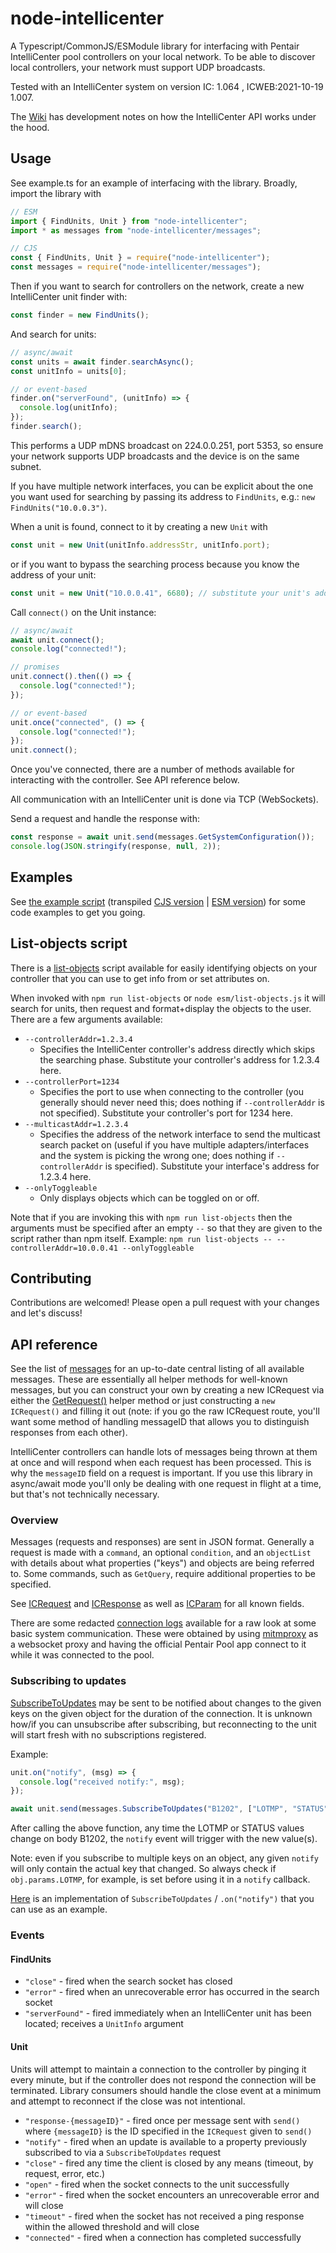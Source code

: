 # node-intellicenter

A Typescript/CommonJS/ESModule library for interfacing with Pentair IntelliCenter pool controllers on your local network. To be able to discover local controllers, your network must support UDP broadcasts.

Tested with an IntelliCenter system on version IC: 1.064 , ICWEB:2021-10-19 1.007.

The [Wiki](https://github.com/parnic/node-intellicenter/wiki) has development notes on how the IntelliCenter API works under the hood.

## Usage

See example.ts for an example of interfacing with the library. Broadly, import the library with

```javascript
// ESM
import { FindUnits, Unit } from "node-intellicenter";
import * as messages from "node-intellicenter/messages";

// CJS
const { FindUnits, Unit } = require("node-intellicenter");
const messages = require("node-intellicenter/messages");
```

Then if you want to search for controllers on the network, create a new IntelliCenter unit finder with:

```javascript
const finder = new FindUnits();
```

And search for units:

```javascript
// async/await
const units = await finder.searchAsync();
const unitInfo = units[0];

// or event-based
finder.on("serverFound", (unitInfo) => {
  console.log(unitInfo);
});
finder.search();
```

This performs a UDP mDNS broadcast on 224.0.0.251, port 5353, so ensure your network supports UDP broadcasts and the device is on the same subnet.

If you have multiple network interfaces, you can be explicit about the one you want used for searching by passing its address to `FindUnits`, e.g.: `new FindUnits("10.0.0.3")`.

When a unit is found, connect to it by creating a new `Unit` with

```javascript
const unit = new Unit(unitInfo.addressStr, unitInfo.port);
```

or if you want to bypass the searching process because you know the address of your unit:

```javascript
const unit = new Unit("10.0.0.41", 6680); // substitute your unit's address here. port should generally be 6680 and will default to that if not provided.
```

Call `connect()` on the Unit instance:

```javascript
// async/await
await unit.connect();
console.log("connected!");

// promises
unit.connect().then(() => {
  console.log("connected!");
});

// or event-based
unit.once("connected", () => {
  console.log("connected!");
});
unit.connect();
```

Once you've connected, there are a number of methods available for interacting with the controller. See API reference below.

All communication with an IntelliCenter unit is done via TCP (WebSockets).

Send a request and handle the response with:

```javascript
const response = await unit.send(messages.GetSystemConfiguration());
console.log(JSON.stringify(response, null, 2));
```

## Examples

See [the example script](./example.ts) (transpiled [CJS version](./cjs/example.js) | [ESM version](./esm/example.js)) for some code examples to get you going.

## List-objects script

There is a [list-objects](./list-objects.ts) script available for easily identifying objects on your controller that you can use to get info from or set attributes on.

When invoked with `npm run list-objects` or `node esm/list-objects.js` it will search for units, then request and format+display the objects to the user. There are a few arguments available:

- `--controllerAddr=1.2.3.4`
  - Specifies the IntelliCenter controller's address directly which skips the searching phase. Substitute your controller's address for 1.2.3.4 here.
- `--controllerPort=1234`
  - Specifies the port to use when connecting to the controller (you generally should never need this; does nothing if `--controllerAddr` is not specified). Substitute your controller's port for 1234 here.
- `--multicastAddr=1.2.3.4`
  - Specifies the address of the network interface to send the multicast search packet on (useful if you have multiple adapters/interfaces and the system is picking the wrong one; does nothing if `--controllerAddr` is specified). Substitute your interface's address for 1.2.3.4 here.
- `--onlyToggleable`
  - Only displays objects which can be toggled on or off.

Note that if you are invoking this with `npm run list-objects` then the arguments must be specified after an empty `--` so that they are given to the script rather than npm itself. Example: `npm run list-objects -- --controllerAddr=10.0.0.41 --onlyToggleable`

## Contributing

Contributions are welcomed! Please open a pull request with your changes and let's discuss!

## API reference

See the list of [messages](./messages/messages.ts) for an up-to-date central listing of all available messages. These are essentially all helper methods for well-known messages, but you can construct your own by creating a new ICRequest via either the [GetRequest()](./messages/request.ts#L19) helper method or just constructing a `new ICRequest()` and filling it out (note: if you go the raw ICRequest route, you'll want some method of handling messageID that allows you to distinguish responses from each other).

IntelliCenter controllers can handle lots of messages being thrown at them at once and will respond when each request has been processed. This is why the `messageID` field on a request is important. If you use this library in async/await mode you'll only be dealing with one request in flight at a time, but that's not technically necessary.

### Overview

Messages (requests and responses) are sent in JSON format. Generally a request is made with a `command`, an optional `condition`, and an `objectList` with details about what properties ("keys") and objects are being referred to. Some commands, such as `GetQuery`, require additional properties to be specified.

See [ICRequest](./messages/request.ts) and [ICResponse](./messages/response.ts) as well as [ICParam](./messages/param.ts) for all known fields.

There are some redacted [connection logs](./connection-logs/) available for a raw look at some basic system communication. These were obtained by using [mitmproxy](https://mitmproxy.org/) as a websocket proxy and having the official Pentair Pool app connect to it while it was connected to the pool.

### Subscribing to updates

[SubscribeToUpdates](./messages/notify.ts) may be sent to be notified about changes to the given keys on the given object for the duration of the connection. It is unknown how/if you can unsubscribe after subscribing, but reconnecting to the unit will start fresh with no subscriptions registered.

Example:

```javascript
unit.on("notify", (msg) => {
  console.log("received notify:", msg);
});

await unit.send(messages.SubscribeToUpdates("B1202", ["LOTMP", "STATUS"]));
```

After calling the above function, any time the LOTMP or STATUS values change on body B1202, the `notify` event will trigger with the new value(s).

Note: even if you subscribe to multiple keys on an object, any given `notify` will only contain the actual key that changed. So always check if `obj.params.LOTMP`, for example, is set before using it in a `notify` callback.

[Here](https://github.com/parnic/MMM-IntelliCenter/blob/d305b3414cd58688f19b475bc299def41486d651/node_helper.js#L163-L308) is an implementation of `SubscribeToUpdates` / `.on("notify")` that you can use as an example.

### Events

#### FindUnits

- `"close"` - fired when the search socket has closed
- `"error"` - fired when an unrecoverable error has occurred in the search socket
- `"serverFound"` - fired immediately when an IntelliCenter unit has been located; receives a `UnitInfo` argument

#### Unit

Units will attempt to maintain a connection to the controller by pinging it every minute, but if the controller does not respond the connection will be terminated. Library consumers should handle the close event at a minimum and attempt to reconnect if the close was not intentional.

- `"response-{messageID}"` - fired once per message sent with `send()` where `{messageID}` is the ID specified in the `ICRequest` given to `send()`
- `"notify"` - fired when an update is available to a property previously subscribed to via a `SubscribeToUpdates` request
- `"close"` - fired any time the client is closed by any means (timeout, by request, error, etc.)
- `"open"` - fired when the socket connects to the unit successfully
- `"error"` - fired when the socket encounters an unrecoverable error and will close
- `"timeout"` - fired when the socket has not received a ping response within the allowed threshold and will close
- `"connected"` - fired when a connection has completed successfully
